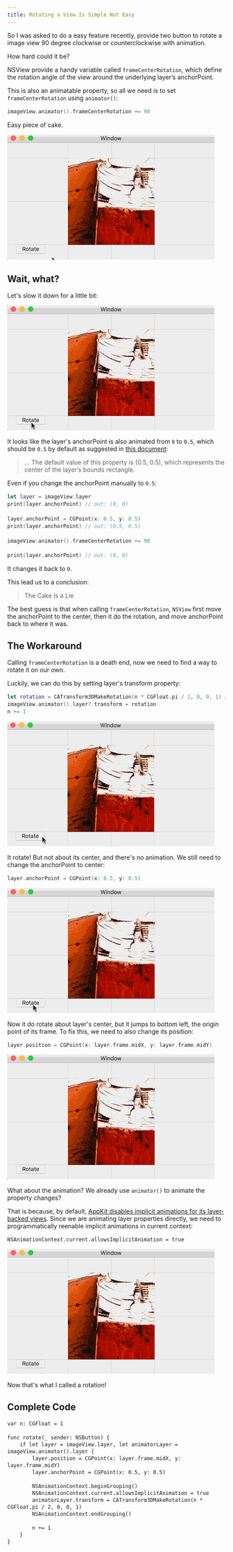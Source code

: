```yaml
---
title: Rotating a View Is Simple Not Easy
---
```


So I was asked to do a easy feature recently, provide two button to rotate a image view 90 degree clockwise or counterclockwise with animation.

How hard could it be?

<!--more-->

NSView provide a handy variable called `frameCenterRotation`, which define the rotation angle of the view around the underlying layer’s anchorPoint.

This is also an animatable property, so all we need is to set `frameCenterRotation` using `animator()`:

```swift
imageView.animator().frameCenterRotation += 90
```

Easy piece of cake.

![Weird Rotate Animation](../img/posts_img/2017-12-21-rotating-a-view-is-not-easy-01.gif)

## Wait, what?

Let's slow it down for a little bit:

![Weird Rotate Animation in Slow-Mo](../img/posts_img/2017-12-21-rotating-a-view-is-not-easy-02.gif)

It looks like the layer's anchorPoint is also animated from `0` to `0.5`, which should be `0.5` by default as suggested in [this document](https://developer.apple.com/documentation/quartzcore/calayer/1410817-anchorpoint):

> ... The default value of this property is (0.5, 0.5), which represents the center of the layer’s bounds rectangle.

Even if you change the anchorPoint manually to `0.5`:

```swift
let layer = imageView.layer
print(layer.anchorPoint) // out: (0, 0)

layer.anchorPoint = CGPoint(x: 0.5, y: 0.5)
print(layer.anchorPoint) // out: (0.5, 0.5)

imageView.animator().frameCenterRotation += 90

print(layer.anchorPoint) // out: (0, 0)
```
It changes it back to `0`.

This lead us to a conclusion:

> The Cake Is a Lie

The best guess is that when calling `frameCenterRotation`, `NSView` first move the anchorPoint to the center, then it do the rotation, and move anchorPoint back to where it was.

## The Workaround

Calling `frameCenterRotation` is a death end, now we need to find a way to rotate it on our own.

Luckily, we can do this by setting layer's transform property:

```swift
let rotation = CATransform3DMakeRotation(n * CGFloat.pi / 2, 0, 0, 1) // `n` is a `CGFloat` value of `1`
imageView.animator().layer?.transform = rotation
n += 1
```

![Rotate but without animation](../img/posts_img/2017-12-21-rotating-a-view-is-not-easy-03.gif)

It rotate! But not about its center, and there's no animation. We still need to change the anchorPoint to center:

```swift
layer.anchorPoint = CGPoint(x: 0.5, y: 0.5)
```

![Rotate about center...but not center](../img/posts_img/2017-12-21-rotating-a-view-is-not-easy-04.gif)

Now it do rotate about layer's center, but it jumps to bottom left, the origin point of its frame. To fix this, we need to also change its position:

```swift
layer.position = CGPoint(x: layer.frame.midX, y: layer.frame.midY)
```

![Rotate about center](../img/posts_img/2017-12-21-rotating-a-view-is-not-easy-05.gif)

What about the animation? We already use `animator()` to animate the property changes?

That is because, by default, [AppKit disables implicit animations for its layer-backed views](https://developer.apple.com/library/content/documentation/Cocoa/Conceptual/CoreAnimation_guide/CreatingBasicAnimations/CreatingBasicAnimations.html#//apple_ref/doc/uid/TP40004514-CH3-SW18). Since we are animating layer properties directly, we need to programmatically reenable implicit animations in current context:

```
NSAnimationContext.current.allowsImplicitAnimation = true
```

![A prefect rotation](../img/posts_img/2017-12-21-rotating-a-view-is-not-easy-06.gif)

Now that's what I called a rotation!

## Complete Code

```
var n: CGFloat = 1

func rotate(_ sender: NSButton) {
    if let layer = imageView.layer, let animatorLayer = imageView.animator().layer {
        layer.position = CGPoint(x: layer.frame.midX, y: layer.frame.midY)
        layer.anchorPoint = CGPoint(x: 0.5, y: 0.5)

        NSAnimationContext.beginGrouping()
        NSAnimationContext.current.allowsImplicitAnimation = true
        animatorLayer.transform = CATransform3DMakeRotation(n * CGFloat.pi / 2, 0, 0, 1)
        NSAnimationContext.endGrouping()

        n += 1
    }
}
```
